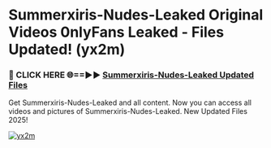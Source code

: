 # Summerxiris-Nudes-Leaked Original Videos 0nlyFans Leaked - Files Updated! (yx2m)

<h3>🔴 CLICK HERE 🌐==►► <a href="https://tinyurl.com/4mcuefdz" rel="nofollow">Summerxiris-Nudes-Leaked Updated Files</a></h3>

Get Summerxiris-Nudes-Leaked and all content. Now you can access all videos and pictures of Summerxiris-Nudes-Leaked. New Updated Files 2025!

[![yx2m](https://i.imgur.com/StAQSOY.gif)](https://tinyurl.com/4mcuefdz)
